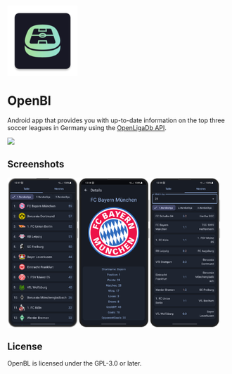 <div align="left">
	
<img width="" src="app/src/main/res/mipmap-xxxhdpi/ic_launcher.png"  width=160 height=160  align="center">

</div>

# OpenBl

Android app that provides you with up-to-date information on the top three soccer leagues in Germany using the [OpenLigaDb API](https://github.com/OpenLigaDB/OpenLigaDB-Samples).

<a href="https://apt.izzysoft.de/fdroid/index/apk/com.Ounzy.OpenBl"><img src="https://gitlab.com/IzzyOnDroid/repo/-/raw/master/assets/IzzyOnDroid.png" height=80></a>

## Screenshots
<div style="display: flex">
<img src="fastlane/metadata/android/en-US/images/phoneScreenshots/1_Table.jpg" width="32%">
<img src="fastlane/metadata/android/en-US/images/phoneScreenshots/2_ClubView.jpg" width="32%">
<img src="fastlane/metadata/android/en-US/images/phoneScreenshots/3_MatchDay.jpg" width="32%">
</div>

## License
OpenBL is licensed under the GPL-3.0 or later.
